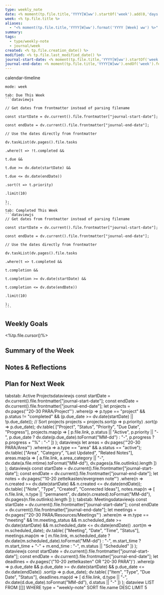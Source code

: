 ```yaml
---
type: weekly_note
date: <% moment(tp.file.title,'YYYY[W]ww').startOf('week').add(0,'days').format("YYYY-MM-DD") %>
week: <% tp.file.title %>
aliases:
  - "<% moment(tp.file.title,'YYYY[W]ww').format('YYYY [Week] ww') %>"
summary:
tags: 
  - type/weekly-note
  - journal/week
created: <% tp.file.creation_date() %>
modified: <% tp.file.last_modified_date() %>
journal-start-date: <% moment(tp.file.title,'YYYY[W]ww').startOf('week').format("YYYY-MM-DD") %>
journal-end-date: <% moment(tp.file.title,'YYYY[W]ww').endOf('week').format("YYYY-MM-DD") %>
---
```


calendar-timeline
```calendar-timeline
mode: week
```
````tabs
tab: Due This Week
```dataviewjs

// Get dates from frontmatter instead of parsing filename

const startDate = dv.current().file.frontmatter["journal-start-date"];

const endDate = dv.current().file.frontmatter["journal-end-date"];

// Use the dates directly from frontmatter

dv.taskList(dv.pages().file.tasks

.where(t => !t.completed &&

t.due &&

t.due >= dv.date(startDate) &&

t.due <= dv.date(endDate))

.sort(t => t.priority)

.limit(10)

);
```
tab: Completed This Week
```dataviewjs
// Get dates from frontmatter instead of parsing filename

const startDate = dv.current().file.frontmatter["journal-start-date"];

const endDate = dv.current().file.frontmatter["journal-end-date"];

// Use the dates directly from frontmatter

dv.taskList(dv.pages().file.tasks

.where(t => t.completed &&

t.completion &&

t.completion >= dv.date(startDate) &&

t.completion <= dv.date(endDate))

.limit(10)

);
```
````

## Weekly Goals
<%tp.file.cursor()%>

## Summary of the Week


## Notes & Reflections

  
## Plan for Next Week



tabstab: Active Projectsdataviewjs
const startDate = dv.current().file.frontmatter["journal-start-date"];
const endDate = dv.current().file.frontmatter["journal-end-date"];
let projects = dv.pages('"20-30 PARA/Project"')
.where(p => p.type == "project" &&
p.status != "completed" &&
(p.due_date >= dv.date(startDate) || !p.due_date));
// Sort projects
projects = projects.sort(p => p.priority)
.sort(p => p.due_date);
dv.table(
["Project", "Status", "Priority", "Due Date", "Progress"],
projects.map(p => [
p.file.link,
p.status || "Active",
p.priority || "-",
p.due_date ? dv.date(p.due_date).toFormat("MM-dd") : "-",
p.progress ? p.progress + "%" : "-"
])
);
dataviewjs
let areas = dv.pages('"20-30 PARA/Area"')
.where(a => a.type == "area" && a.status == "active");
dv.table(
["Area", "Category", "Last Updated", "Related Notes"],
areas.map(a => [
a.file.link,
a.area_category || "-",
dv.date(a.file.mtime).toFormat("MM-dd"),
dv.pages(a.file.outlinks).length
])
);
dataviewjs
const startDate = dv.current().file.frontmatter["journal-start-date"];
const endDate = dv.current().file.frontmatter["journal-end-date"];
let notes = dv.pages('"10-20 zettelkasten/evergreen note"')
.where(n => n.created >= dv.date(startDate) && n.created <= dv.date(endDate));
dv.table(
["Note", "Type", "Created", "Connected Ideas"],
notes.map(n => [
n.file.link,
n.type || "permanent",
dv.date(n.created).toFormat("MM-dd"),
dv.pages(n.file.outlinks).length
])
);
tabstab: Meetingsdataviewjs
const startDate = dv.current().file.frontmatter["journal-start-date"];
const endDate = dv.current().file.frontmatter["journal-end-date"];
let meetings = dv.pages('"20-30 PARA/Resources/Meetings"')
.where(m => m.type == "meeting" &&
!m.meeting_status &&
m.scheduled_date >= dv.date(startDate) &&
m.scheduled_date <= dv.date(endDate))
.sort(m => m.scheduled_date);
dv.table(
["Meeting", "Date", "Time", "Status"],
meetings.map(m => [
m.file.link,
m.scheduled_date ? dv.date(m.scheduled_date).toFormat("MM-dd") : "-",
m.start_time ? m.start_time + "-" + m.end_time : "-",
m.status || "Scheduled"
])
);
dataviewjs
const startDate = dv.current().file.frontmatter["journal-start-date"];
const endDate = dv.current().file.frontmatter["journal-end-date"];
let deadlines = dv.pages('("10-20 zettelkasten" OR "20-30 PARA")')
.where(p => p.due_date &&
p.due_date >= dv.date(startDate) &&
p.due_date <= dv.date(endDate))
.sort(p => p.due_date);
dv.table(
["Item", "Type", "Due Date", "Status"],
deadlines.map(d => [
d.file.link,
d.type || "-",
dv.date(d.due_date).toFormat("MM-dd"),
d.status || "-"
])
);
dataview
LIST
FROM [[]]
WHERE type = "weekly-note"
SORT file.name DESC
LIMIT 5
